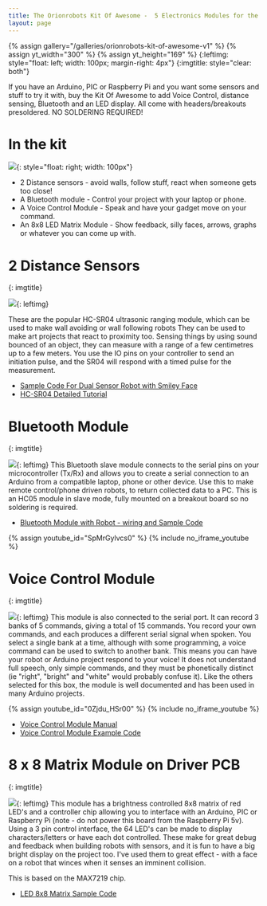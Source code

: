 ```yaml
---
title: The Orionrobots Kit Of Awesome -  5 Electronics Modules for the Arduino
layout: page
---
```

{% assign gallery="/galleries/orionrobots-kit-of-awesome-v1" %}
{% assign yt_width="300" %}
{% assign yt_height="169" %}
{:leftimg: style="float: left; width: 100px; margin-right: 4px"}
{:imgtitle: style="clear: both"}

If you have an Arduino, PIC or Raspberry Pi and you want some sensors and stuff to try it with, buy the Kit Of Awesome to add Voice Control, distance sensing, Bluetooth and an LED display. All come with headers/breakouts presoldered. NO SOLDERING REQUIRED!

# In the kit

![]({{gallery}}/mid/kit-of-awesome.jpg){: style="float: right; width: 100px"}

* 2 Distance sensors - avoid walls, follow stuff, react when someone gets too close!
* A Bluetooth module - Control your project with your laptop or phone.
* A Voice Control Module - Speak and have your gadget move on your command.
* An 8x8 LED Matrix Module - Show feedback, silly faces, arrows, graphs or whatever you can come up with.

# 2 Distance Sensors
{: imgtitle}

![]({{gallery}}/mid/hc-sr04-distance-sensor.jpg){: leftimg}

These are the popular HC-SR04 ultrasonic ranging module, which can be used to make wall avoiding or wall following robots They can be used to make art projects that react to proximity too. Sensing things by using sound bounced of an object, they can measure with a range of a few centimetres up to a few meters. You use the IO pins on your controller to send an initiation pulse, and the SR04 will respond with a timed pulse for the measurement.

* [Sample Code For Dual Sensor Robot with Smiley Face](https://github.com/orionrobots/explorer_face_wall_avoider)
* [HC-SR04 Detailed Tutorial](http://arduinobasics.blogspot.co.uk/2012/11/arduinobasics-hc-sr04-ultrasonic-sensor.html)

# Bluetooth Module
{: imgtitle}

![]({{gallery}}/mid/bt-front.jpg){: leftimg}
This Bluetooth slave module connects to the serial pins on your microcontroller (Tx/Rx) and allows you to create a serial connection to an Arduino from a compatible laptop, phone or other device. Use this to make remote control/phone driven robots, to return collected data to a PC. This is an HC05 module in slave mode, fully mounted on a breakout board so no soldering is required.

* [Bluetooth Module with Robot - wiring and Sample Code](/2013/11/30/bluetooth-with-the-orionrobots-explorer1-robot/)

{% assign youtube_id="SpMrGylvcs0" %}
{% include no_iframe_youtube %}

# Voice Control Module
{: imgtitle}

![]({{gallery}}/mid/voice-module-close.jpg){: leftimg}
This module is also connected to the serial port. It can record 3 banks of 5 commands, giving a total of 15 commands. You record your own commands, and each produces a different serial signal when spoken. You select a single bank at a time, although with some programming, a voice command can be used to switch to another bank. This means you can have your robot or Arduino project respond to your voice! It does not understand full speech, only simple commands, and they must be phonetically distinct (ie "right", "bright" and "white" would probably confuse it). Like the others selected for this box, the module is well documented and has been used in many Arduino projects.

{% assign youtube_id="0Zjdu_HSr00" %}
{% include no_iframe_youtube %}

* [Voice Control Module Manual](http://www.elechouse.com/elechouse/images/product/Voice%20Recognition%20Module/Manual.pdf)
* [Voice Control Module Example Code](https://github.com/orionrobots/RecordVoiceModule)

# 8 x 8 Matrix Module on Driver PCB
{: imgtitle}

![]({{gallery}}/mid/led_display_8x8.jpg){: leftimg}
This module has a brightness controlled 8x8 matrix of red LED's and a controller chip allowing you to interface with an Arduino, PIC or Raspberry Pi (note - do not power this board from the Raspberry Pi 5v). Using a 3 pin control interface, the 64 LED's can be made to display characters/letters or have each dot controlled. These make for great debug and feedback when building robots with sensors, and it is fun to have a big bright display on the project too. I've used them to great effect - with a face on a robot that winces when it senses an imminent collision.

This is based on the MAX7219 chip.

* [LED 8x8 Matrix Sample Code](https://github.com/orionrobots/explorer_face_wall_avoider)
